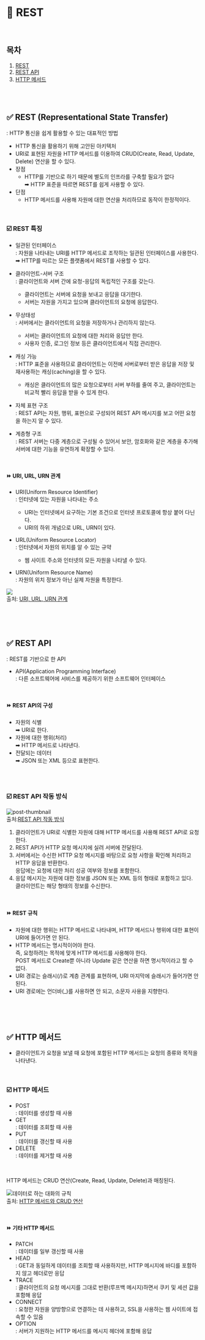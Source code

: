 
# 📌 REST

<br/>

## 목차
1. [REST](#-REST)
2. [REST API](#-REST-API)
3. [HTTP 메서드](#-HTTP-메서드)

<br/><br/>

## ✅ REST (Representational State Transfer)
: HTTP 통신을 쉽게 활용할 수 있는 대표적인 방법
- HTTP 통신을 활용하기 위해 고안된 아키텍처
- URI로 표현된 자원을 HTTP 메서드를 이용하여 CRUD(Create, Read, Update, Delete) 연산을 할 수 있다.
- 장점
  - HTTP를 기반으로 하기 때문에 별도의 인프라를 구축할 필요가 없다 <br/>
➡︎ HTTP 표준을 따르면 REST를 쉽게 사용할 수 있다.
- 단점
  - HTTP 메서드를 사용해 자원에 대한 연산을 처리하므로 동작이 한정적이다.

<br/>

### ☑️ REST 특징
- 일관된 인터페이스 <br/>
: 자원을 나타내는 URI를 HTTP 메서드로 조작하는 일관된 인터페이스를 사용한다. <br/>
➡︎ HTTP를 따르는 모든 플랫폼에서 REST를 사용할 수 있다.

- 클라이언트-서버 구조 <br/>
: 클라이언트와 서버 간에 요청-응답의 독립적인 구조를 갖는다. 
  - 클라이언트는 서버에 요청을 보내고 응답을 대기한다. 
  - 서버는 자원을 가지고 있으며 클라이언트의 요청에 응답한다.

- 무상태성 <br/>
: 서버에서는 클라이언트의 요청을 저장하거나 관리하지 않는다. 
  - 서버는 클라이언트의 요청에 대한 처리와 응답만 한다. 
  - 사용자 인증, 로그인 정보 등은 클라이언트에서 직접 관리한다.

- 캐싱 가능 <br/>
: HTTP 표준을 사용하므로 클라이언트는 이전에 서버로부터 받은 응답을 저장 및 재사용하는 캐싱(caching)을 할 수 있다. 
  - 캐싱은 클라이언트의 많은 요청으로부터 서버 부하를 줄여 주고, 클라이언트는 비교적 빨리 응답을 받을 수 있게 한다.

- 자체 표현 구조 <br/>
: REST API는 자원, 행위, 표현으로 구성되어 REST API 메시지를 보고 어떤 요청을 하는지 알 수 있다.

- 계층형 구조 <br/>
: REST 서버는 다중 계층으로 구성될 수 있어서 보안, 암호화와 같은 계층을 추가해 서버에 대한 기능을 유연하게 확장할 수 있다.

<br/>

#### ⏩ URI, URL, URN 관계
- URI(Uniform Resource Identifier) <br/>
: 인터넷에 있는 자원을 나타내는 주소
  - URI는 인터넷에서 요구하는 기본 조건으로 인터넷 프로토콜에 항상 붙어 다닌다.
  - URI의 하위 개념으로 URL, URN이 있다.

- URL(Uniform Resource Locator) <br/>
: 인터넷에서 자원의 위치를 알 수 있는 규약
  - 웹 사이트 주소와 인터넷의 모든 자원을 나타낼 수 있다.

- URN(Uniform Resource Name) <br/>
: 자원의 위치 정보가 아닌 실제 자원을 특정한다.

![](https://blog.kakaocdn.net/dn/BVzaY/btqOKXOtGm2/3ij0ukSI4ugY6uNkCsxdk0/img.png) <br/>
출처: [URI, URL, URN 관계](https://blog.kakaocdn.net/dn/BVzaY/btqOKXOtGm2/3ij0ukSI4ugY6uNkCsxdk0/img.png)

<br/><br/>
<br/>
  
## ✅ REST API
: REST를 기반으로 한 API

* API(Application Programming Interface) <br/>
: 다른 소프트웨어에 서비스를 제공하기 위한 소프트웨어 인터페이스

<br/>

#### ⏩ REST API의 구성
- 자원의 식별 <br/> ➡︎ URI로 한다.
- 자원에 대한 행위(처리) <br/> ➡︎ HTTP 메서드로 나타낸다. 
- 전달되는 데이터 <br/> ➡︎ JSON 또는 XML 등으로 표현한다.

<br/><br/>

### ☑️ REST API 작동 방식

![post-thumbnail](https://velog.velcdn.com/images/hajieun02/post/f5564a2b-004d-4245-8e9c-d26a4509541d/image.png) <br/>
출처:[REST API 작동 방식](https://velog.io/@hajieun02/REST-API%EC%99%80-JSON)

1. 클라이언트가 URI로 식별한 자원에 대해 HTTP 메서드를 사용해 REST API로 요청한다. 
2. REST API가 HTTP 요청 메시지에 실려 서버에 전달된다. 
3. 서버에서는 수신한 HTTP 요청 메시지를 바탕으로 요청 사항을 확인해 처리하고 HTTP 응답을 반환한다. <br/>
응답에는 요청에 대한 처리 성공 여부와 정보를 포함한다. 
4. 응답 메시지는 자원에 대한 정보를 JSON 또는 XML 등의 형태로 포함하고 있다.<br/>
클라이언트는 해당 형태의 정보를 수신한다.

<br/>

#### ⏩ REST 규칙
- 자원에 대한 행위는 HTTP 메서드로 나타내며, HTTP 메서드나 행위에 대한 표현이 URI에 들어가면 안 된다.
- HTTP 메서드는 명시적이어야 한다. <br/>
즉, 요청하려는 목적에 맞게 HTTP 메서드를 사용해야 한다. <br/>
POST 메서드로 Create뿐 아니라 Update 같은 연산을 하면 명시적이라고 할 수 없다.
- URI 경로는 슬래시(/)로 계층 관계를 표현하며, URI 마지막에 슬래시가 들어가면 안 된다.
- URI 경로에는 언더바(_)를 사용하면 안 되고, 소문자 사용을 지향한다.

<br/><br/>
<br/>

## ✅ HTTP 메서드
- 클라이언트가 요청을 보낼 때 요청에 포함된 HTTP 메서드는 요청의 종류와 목적을 나타낸다. 

<br/>

### ☑️ HTTP 메서드
- POST <br/>
: 데이터를 생성할 때 사용
- GET <br/>
: 데이터를 조회할 때 사용
- PUT <br/>
: 데이터를 갱신할 때 사용
- DELETE <br/>
: 데이터를 제거할 때 사용

<br/>

HTTP 메서드는 CRUD 연산(Create, Read, Update, Delete)과 매칭된다.

![데이터로 하는 대화의 규칙](https://img1.daumcdn.net/thumb/R1280x0.fpng/?fname=http://t1.daumcdn.net/brunch/service/user/5ay7/image/xC0bjSyVnN8yhzeYI-wAEpQ-8B0.png) <br/>
출처: [HTTP 메서드와 CRUD 연산](https://www.google.com/url?sa=i&url=https%3A%2F%2Fbrunch.co.kr%2F%40rlatjrwn9086%2F62&psig=AOvVaw0LWa8D3EDYiUVg-Tbbtlkm&ust=1724584255089000&source=images&cd=vfe&opi=89978449&ved=0CBQQjRxqFwoTCOjWr56_jYgDFQAAAAAdAAAAABAE)

<br/>

#### ⏩ 기타 HTTP 메서드
- PATCH <br/>
: 데이터를 일부 갱신할 때 사용
- HEAD <br/>
: GET과 동일하게 데이터를 조회할 때 사용하지만, HTTP 메시지에 바디를 포함하지 않고 헤더로만 응답
- TRACE <br/> 
: 클라이언트의 요청 메시지를 그대로 반환(루프백 메시지)하면서 쿠키 및 세션 값을 포함해 응답
- CONNECT <br/>
: 요청한 자원을 양방향으로 연결하는 데 사용하고, SSL을 사용하는 웹 사이트에 접속할 수 있음
- OPTION <br/>
: 서버가 지원하는 HTTP 메서드를 메시지 헤더에 포함해 응답

<br/><br/>
